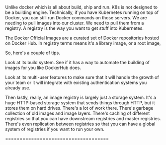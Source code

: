 









Unlike docker which is all about build, ship and run. K8s is not designed to be a building engine. Technically, if you have Kubernetes running on top of Docker, you can still run Docker commands on those servers. We are needing to pull images into our cluster. We need to pull them from a registry. A registry is the way you want to get stuff into Kubernetes. 









The Docker Official Images are a curated set of Docker repositories hosted on Docker Hub. In registry terms means it's a library image, or a root image,











So, here's a couple of tips. 


Look at its build system. See if it has a way to automate the building of images for you like DockerHub does. 


Look at its multi-user features to make sure that it will handle the growth of your team or it will integrate with existing authentication systems you already use.


 Then lastly, really, an image registry is largely just a storage system. It's a huge HTTP-based storage system that sends things through HTTP, but it stores them on hard drives. There's a lot of work there. There's garbage collection of old images and image layers. There's caching of different registries so that you can have downstream registries and master registries. There's even replication between registries so that you can have a global system of registries if you want to run your own. 

====================================


